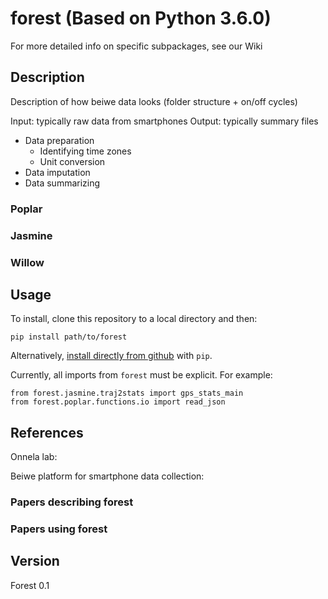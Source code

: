 # forest (Based on Python 3.6.0)

For more detailed info on specific subpackages, see our Wiki

## Description

Description of how beiwe data looks (folder structure + on/off cycles)

Input: typically raw data from smartphones
Output: typically summary files
-	Data preparation
    - Identifying time zones
    - Unit conversion
-	Data imputation
-	Data summarizing

### Poplar

### Jasmine

### Willow

## Usage
To install, clone this repository to a local directory and then:
```
pip install path/to/forest
```
Alternatively, [install directly from github](https://pip.pypa.io/en/stable/reference/pip_install/#git) with `pip`.

Currently, all imports from `forest` must be explicit.  For example:
```
from forest.jasmine.traj2stats import gps_stats_main
from forest.poplar.functions.io import read_json
```



## References

Onnela lab:

Beiwe platform for smartphone data collection:

### Papers describing forest

### Papers using forest

## Version 
Forest 0.1

